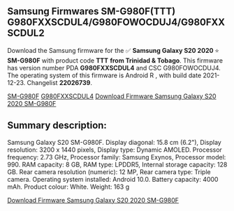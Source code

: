 <h2>Samsung Firmwares SM-G980F(TTT) G980FXXSCDUL4/G980FOWOCDUJ4/G980FXXSCDUL2</h2>
Download the Samsung firmware for the ✅ <strong>Samsung Galaxy S20 2020 </strong> ⭐ <strong>SM-G980F</strong> with product code <strong>TTT</strong> <strong> from Trinidad & Tobago</strong>. This firmware has version number PDA <strong>G980FXXSCDUL4</strong> and CSC G980FOWOCDUJ4. The operating system of this firmware is Android R , with build date 2021-12-23. Changelist <strong>22026739</strong>.

[SM-G980F](https://samfirm.shop/samsung/model/SM-G980F)
[G980FXXSCDUL4](https://samfirm.shop/samsung/pda/G980FXXSCDUL4)
[Download Firmware Samsung Galaxy S20 2020 SM-G980F](https://samfirm.shop/samsung/firmware/485077)
<h2>Summary description:</h2>
<p>Samsung Galaxy S20 SM-G980F. Display diagonal: 15.8 cm (6.2"), Display resolution: 3200 x 1440 pixels, Display type: Dynamic AMOLED. Processor frequency: 2.73 GHz, Processor family: Samsung Exynos, Processor model: 990. RAM capacity: 8 GB, RAM type: LPDDR5, Internal storage capacity: 128 GB. Rear camera resolution (numeric): 12 MP, Rear camera type: Triple camera. Operating system installed: Android 10.0. Battery capacity: 4000 mAh. Product colour: White. Weight: 163 g</p>


[Download Firmware Samsung Galaxy S20 2020 SM-G980F](https://samfirm.shop/samsung/firmware/485077)
